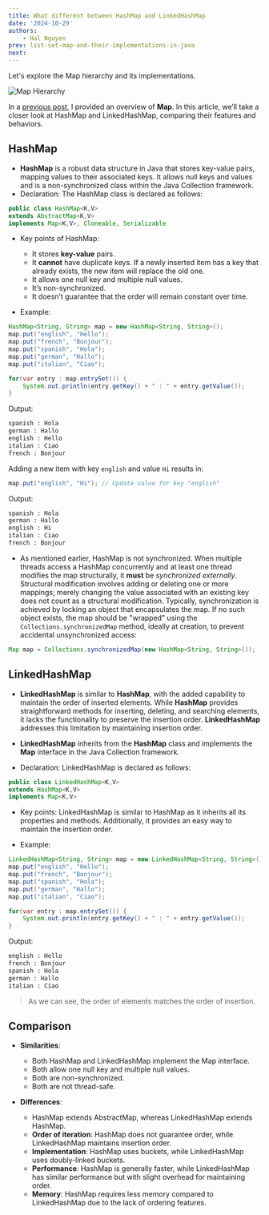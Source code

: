 ```yaml
---
title: What different between HashMap and LinkedHashMap
date: '2024-10-29'
authors:
    - Hal Nguyen
prev: list-set-map-and-their-implementations-in-java
next:
---
```


Let's explore the Map hierarchy and its implementations.

![Map Hierarchy](./assets/Java-Hierarchy.webp)

In a [previous post](https://hi-there.me/blogs/java/list-set-map-and-their-implementations-in-java), I provided an overview of **Map**. In this article, we’ll take a closer look at HashMap and LinkedHashMap, comparing their features and behaviors.

## HashMap

- **HashMap** is a robust data structure in Java that stores key-value pairs, mapping values to their associated keys. It allows null keys and values and is a non-synchronized class within the Java Collection framework.
- Declaration: The HashMap class is declared as follows:

```java
public class HashMap<K,V>
extends AbstractMap<K,V>
implements Map<K,V>, Cloneable, Serializable
```

- Key points of HashMap:
  - It stores **key-value** pairs.
  - It **cannot** have duplicate keys. If a newly inserted item has a key that already exists, the new item will replace the old one.
  - It allows one null key and multiple null values.
  - It’s non-synchronized.
  - It doesn’t guarantee that the order will remain constant over time.

- Example:

```java
HashMap<String, String> map = new HashMap<String, String>();
map.put("english", "Hello");
map.put("french", "Bonjour");
map.put("spanish", "Hola");
map.put("german", "Hallo");
map.put("italian", "Ciao");

for(var entry : map.entrySet()) {
    System.out.println(entry.getKey() + " : " + entry.getValue());
}
```

Output:

```bash
spanish : Hola
german : Hallo
english : Hello
italian : Ciao
french : Bonjour
```

Adding a new item with key `english` and value `Hi` results in:

```java
map.put("english", "Hi"); // Update value for key "english"
```

Output:

```bash
spanish : Hola
german : Hallo
english : Hi
italian : Ciao
french : Bonjour
```

- As mentioned earlier, HashMap is not synchronized. When multiple threads access a HashMap concurrently and at least one thread modifies the map structurally, it **must** be *synchronized externally*. Structural modification involves adding or deleting one or more mappings; merely changing the value associated with an existing key does not count as a structural modification. Typically, synchronization is achieved by locking an object that encapsulates the map. If no such object exists, the map should be "wrapped" using the `Collections.synchronizedMap` method, ideally at creation, to prevent accidental unsynchronized access:

```java
Map map = Collections.synchronizedMap(new HashMap<String, String>());
```

## LinkedHashMap

- **LinkedHashMap** is similar to **HashMap**, with the added capability to maintain the order of inserted elements. While **HashMap** provides straightforward methods for inserting, deleting, and searching elements, it lacks the functionality to preserve the insertion order. **LinkedHashMap** addresses this limitation by maintaining insertion order.

- **LinkedHashMap** inherits from the **HashMap** class and implements the **Map** interface in the Java Collection framework.

- Declaration: LinkedHashMap is declared as follows:

```java
public class LinkedHashMap<K,V>
extends HashMap<K,V>
implements Map<K,V>
```

- Key points: LinkedHashMap is similar to HashMap as it inherits all its properties and methods. Additionally, it provides an easy way to maintain the insertion order.

- Example:

```java
LinkedHashMap<String, String> map = new LinkedHashMap<String, String>();
map.put("english", "Hello");
map.put("french", "Bonjour");
map.put("spanish", "Hola");
map.put("german", "Hallo");
map.put("italian", "Ciao");

for(var entry : map.entrySet()) {
    System.out.println(entry.getKey() + " : " + entry.getValue());
}
```

Output:

```bash
english : Hello
french : Bonjour
spanish : Hola
german : Hallo
italian : Ciao
```

> As we can see, the order of elements matches the order of insertion.

## Comparison

- **Similarities**:
  - Both HashMap and LinkedHashMap implement the Map interface.
  - Both allow one null key and multiple null values.
  - Both are non-synchronized.
  - Both are not thread-safe.

- **Differences**:
  - HashMap extends AbstractMap, whereas LinkedHashMap extends HashMap.
  - **Order of iteration**: HashMap does not guarantee order, while LinkedHashMap maintains insertion order.
  - **Implementation**: HashMap uses buckets, while LinkedHashMap uses doubly-linked buckets.
  - **Performance**: HashMap is generally faster, while LinkedHashMap has similar performance but with slight overhead for maintaining order.
  - **Memory**: HashMap requires less memory compared to LinkedHashMap due to the lack of ordering features.
